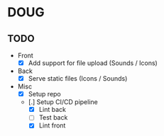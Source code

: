 # DOUG

## TODO

- Front
	- [x] Add support for file upload (Sounds / Icons)
- Back
	- [x] Serve static files (Icons / Sounds)
- Misc
	- [x] Setup repo
	- [.] Setup CI/CD pipeline
		- [x] Lint back
		- [ ] Test back
		- [x] Lint front
